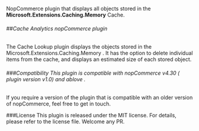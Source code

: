 NopCommerce plugin that displays all objects stored in the **Microsoft.Extensions.Caching.Memory** Cache.

###### ##Cache Analytics nopCommerce plugin

The Cache Lookup plugin displays the objects stored in the Microsoft.Extensions.Caching.Memory . It has the option to delete individual items from the cache, and displays an estimated size of each stored object.

###### ###Compatibility This plugin is compatible with nopCommerce v4.30 ( plugin version v1.0) and ablove .

If you require a version of the plugin that is compatible with an older version of nopCommerce, feel free to get in touch.

###License This plugin is released under the MIT license. For details, please refer to the license file.
Welcome any PR.
